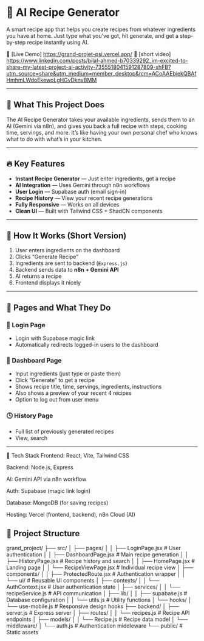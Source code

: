 # 🍳 AI Recipe Generator

A smart recipe app that helps you create recipes from whatever ingredients you have at home. Just type what you’ve got, hit generate, and get a step-by-step recipe instantly using AI.

🔗 [Live Demo] https://grand-projet-psi.vercel.app/
🔗 [short video] https://www.linkedin.com/posts/bilal-ahmed-b70339292_im-excited-to-share-my-latest-project-ai-activity-7355518041591287809-xhFB?utm_source=share&utm_medium=member_desktop&rcm=ACoAAEbiekQBAfHmhmLWdoEkewoLgHGvDknvBMM

---

## 📌 What This Project Does

The AI Recipe Generator takes your available ingredients, sends them to an AI (Gemini via n8n), and gives you back a full recipe with steps, cooking time, servings, and more. It’s like having your own personal chef who knows what to do with what’s in your kitchen.

---

## 🔥 Key Features

- **Instant Recipe Generator** — Just enter ingredients, get a recipe
- **AI Integration** — Uses Gemini through n8n workflows
- **User Login** — Supabase auth (email sign-in)
- **Recipe History** — View your recent recipe generations
- **Fully Responsive** — Works on all devices
- **Clean UI** — Built with Tailwind CSS + ShadCN components

---

## 🧠 How It Works (Short Version)

1. User enters ingredients on the dashboard
2. Clicks “Generate Recipe”
3. Ingredients are sent to backend (`Express.js`)
4. Backend sends data to **n8n + Gemini API**
5. AI returns a recipe
6. Frontend displays it nicely

---

## 📄 Pages and What They Do

### 🔐 Login Page
- Login with Supabase magic link
- Automatically redirects logged-in users to the dashboard

### 🧪 Dashboard Page
- Input ingredients (just type or paste them)
- Click “Generate” to get a recipe
- Shows recipe title, time, servings, ingredients, instructions
- Also shows a preview of your recent 4 recipes
- Option to log out from user menu

### 🕓 History Page
- Full list of previously generated recipes
- View, search

---

🧰 Tech Stack
Frontend: React, Vite, Tailwind CSS

Backend: Node.js, Express

AI: Gemini API via n8n workflow

Auth: Supabase (magic link login)

Database: MongoDB (for saving recipes)

Hosting: Vercel (frontend, backend), n8n Cloud (AI)

## 📁 Project Structure

grand_project/
├── src/
│   ├── pages/
│   │   ├── LoginPage.jsx          # User authentication
│   │   ├── DashboardPage.jsx      # Main recipe generation
│   │   ├── HistoryPage.jsx        # Recipe history and search
│   │   ├── HomePage.jsx           # Landing page
│   │   └── RecipeViewPage.jsx     # Individual recipe view
│   ├── components/
│   │   ├── ProtectedRoute.jsx     # Authentication wrapper
│   │   └── ui/                    # Reusable UI components
│   ├── contexts/
│   │   └── AuthContext.jsx        # User authentication state
│   ├── services/
│   │   └── recipeService.js       # API communication
│   ├── lib/
│   │   ├── supabase.js           # Database configuration
│   │   └── utils.js              # Utility functions
│   └── hooks/
│       └── use-mobile.js         # Responsive design hooks
├── backend/
│   ├── server.js                 # Express server
│   ├── routes/
│   │   └── recipes.js            # Recipe API endpoints
│   ├── models/
│   │   └── Recipe.js             # Recipe data model
│   └── middleware/
│       └── auth.js               # Authentication middleware
└── public/                       # Static assets
